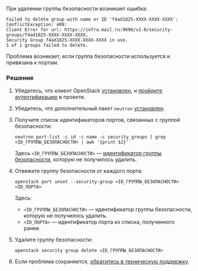 При удалении группы безопасности возникает ошибка:

```text
Failed to delete group with name or ID 'f4ad1825-XXXX-XXXX-XXXX': ConflictException: 409:
Client Error for url: https://infra.mail.ru:9696/v2.0/security-groups/f4ad1825-XXXX-XXXX-XXXX,
Security Group f4ad1825-XXXX-XXXX-XXXX in use.
1 of 1 groups failed to delete.
```

Проблема возникает, если группа безопасности используется и привязана к портам.

### Решение

1. Убедитесь, что клиент OpenStack [установлен](/ru/tools-for-using-services/cli/openstack-cli#1_ustanovite_klient_openstack), и [пройдите аутентификацию](/ru/tools-for-using-services/cli/openstack-cli#3_proydite_autentifikaciyu) в проекте.
1. Убедитесь, что дополнительный пакет `neutron` [установлен](/ru/tools-for-using-services/cli/openstack-cli#2_opcionalno_ustanovite_dopolnitelnye_pakety).
1. Получите список идентификаторов портов, связанных с группой безопасности:

   ```console
   neutron port-list -c id -c name -c security_groups | grep <ID_ГРУППЫ_БЕЗОПАСНОСТИ> | awk '{print $2}'
   ```
   Здесь `<ID_ГРУППЫ_БЕЗОПАСНОСТИ>` — [идентификатор группы безопасности](/ru/networks/vnet/instructions/secgroups#prosmotr_spiska_grupp_bezopasnosti_i_informacii_o_nih), которую не получилось удалить.

1. Отвяжите группу безопасности от каждого порта:

   ```console
   openstack port unset --security-group <ID_ГРУППЫ_БЕЗОПАСНОСТИ> <ID_ПОРТА>
   ```
   Здесь:

   * `<ID_ГРУППЫ_БЕЗОПАСНОСТИ>` — идентификатор группы безопасности, которую не получилось удалить.
   * `<ID_ПОРТА>` — идентификатор порта из списка, полученного ранее.

1. Удалите группу безопасности:

   ```console
   openstack security group delete <ID_ГРУППЫ_БЕЗОПАСНОСТИ>
   ```

1. Если проблема сохраняется, [обратитесь в техническую поддержку](/ru/contacts). 